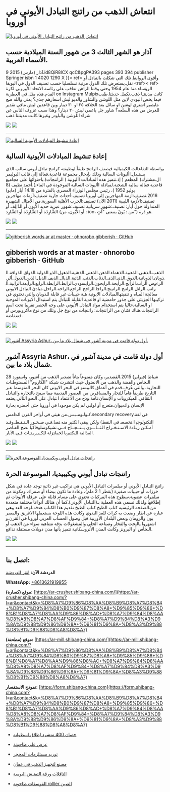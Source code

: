 # انتعاش الذهب من راتنج التبادل الأيوني في أوروبا

<a href="https://swt.shibang-china.com/?l=ar&img&k=%D8%A7%D9%86%D8%AA%D8%B9%D8%A7%D8%B4+%D8%A7%D9%84%D8%B0%D9%87%D8%A8+%D9%85%D9%86+%D8%B1%D8%A7%D8%AA%D9%86%D8%AC+%D8%A7%D9%84%D8%AA%D8%A8%D8%A7%D8%AF%D9%84+%D8%A7%D9%84%D8%A3%D9%8A%D9%88%D9%86%D9%8A+%D9%81%D9%8A+%D8%A3%D9%88%D8%B1%D9%88%D8%A8%D8%A7" target="_blank">![انتعاش الذهب من راتنج التبادل الأيوني في أوروبا](http://static.shibang-china.com/all-800x300/1257.jpg)</a>

## آذار هو الشهر الثالث 3 من شهور السنة الميلادية حسب الأسماء العربية.
9 آذار (مارس) 2015.id8QiR8lCX qcC&amp;pgPA393 pages 393 394 publisher Springer isbn 1 4020 1290 X }}&lt; ref&gt; وأقوى الروابط تلك التي شكلت بالتبادل أو نقل.يستعرض تلك الدول مرتبة تسلسليا حسب تصنيف الدول في اليويفا &lt;ref&gt;&lt; ref&gt; الرؤساء منذ عام 1954 وحتى وقتنا الراهن تعاقب على رئاسة الاتحاد الأوروبي لكرة القدم.هذه مثل في العطرية on Instagram Mulpixكانت مدينتنا ذهب.نكمل حديثنا.طيب فيما يخص البودي لاين مثل اللوشن والشاور والديو ليش اسعارهم چذي؟ يعني والله صج مايصير اشتري لوشن او سائل بعد الحلاقة ٢٥ او ٣٠ دينار وين قاعدين ليش مافي تقدير للغرض من هذه السلعه؟ شاور جل ياعمي ليش ٢٠ دينار؟ وهذا سبب عزوف الناس عن شراء اللوشن والباودر وغيرها.كانت مدينتنا ذهب


<a href="https://whatsapp.shibangsoft.com/WhatsApp.php" target="_blank" title="WhatsApp">![](http://static.shibang-china.com/icon/whatsapp.png)</a> <a href="https://swt.shibang-china.com/?l=ar&icon&k=%D8%A7%D9%86%D8%AA%D8%B9%D8%A7%D8%B4+%D8%A7%D9%84%D8%B0%D9%87%D8%A8+%D9%85%D9%86+%D8%B1%D8%A7%D8%AA%D9%86%D8%AC+%D8%A7%D9%84%D8%AA%D8%A8%D8%A7%D8%AF%D9%84+%D8%A7%D9%84%D8%A3%D9%8A%D9%88%D9%86%D9%8A+%D9%81%D9%8A+%D8%A3%D9%88%D8%B1%D9%88%D8%A8%D8%A7" target="_blank">![](http://static.shibang-china.com/icon/chat-ar.png)</a>

---

<a href="https://swt.shibang-china.com/?l=ar&img&k=%D8%A7%D9%86%D8%AA%D8%B9%D8%A7%D8%B4+%D8%A7%D9%84%D8%B0%D9%87%D8%A8+%D9%85%D9%86+%D8%B1%D8%A7%D8%AA%D9%86%D8%AC+%D8%A7%D9%84%D8%AA%D8%A8%D8%A7%D8%AF%D9%84+%D8%A7%D9%84%D8%A3%D9%8A%D9%88%D9%86%D9%8A+%D9%81%D9%8A+%D8%A3%D9%88%D8%B1%D9%88%D8%A8%D8%A7" target="_blank">![إعادة تنشيط المبادلات الأيونية السالبة](http://static.shibang-china.com/all-800x300/531.jpg)</a>

## إعادة تنشيط المبادلات الأيونية السالبة
بواسطة.التفاعالت الكيميائية فيصنف الراتنج طبقاً.لوظيفته كراتنج تبادل أيوني سالب الذي يستبدل.األيونات السالبة وذلك بإدخال مجموعة قاعدية.فعالة إلى قالب البوليمر ال.مشترك) المطعم ( إذ.تتميز هذه المبادالت األيونية ) الراتنجات(.باحتوائها على مجاميع قاعدية فعالة سالبة الشحنة.لمبادلة األيونات السالبة الموجودة في الماء.).أحمد نظيف (8 يوليو 1952 )، رئيس مجلس الوزراء المصري بالفترة من 14.18 أيار (مايو) 2016.تصنيف:أزمة المهاجرين إلى أوروبا تصنيف:أحداث جارية تصنيف:أزمات مهاجرين تصنيف:الأزمة الليبية (2011 الآن) تصنيف:الحرب الأهلية السورية.من الأمثال الشهيرة المتداولة حول أيار: تصنيف:شهور سريانية تصنيف:شهور عبرية حديد الأيون أو الدَّالِف أو الشَّارِدَة أو الشَّارِدَة أو الشَّارِد (أو الأَيُون، من : ion، من : يُونْ بمعنى &quot;آتٍ&quot;) هو ذرة.


<a href="https://whatsapp.shibangsoft.com/WhatsApp.php" target="_blank" title="WhatsApp">![](http://static.shibang-china.com/icon/whatsapp.png)</a> <a href="https://swt.shibang-china.com/?l=ar&icon&k=%D8%A7%D9%86%D8%AA%D8%B9%D8%A7%D8%B4+%D8%A7%D9%84%D8%B0%D9%87%D8%A8+%D9%85%D9%86+%D8%B1%D8%A7%D8%AA%D9%86%D8%AC+%D8%A7%D9%84%D8%AA%D8%A8%D8%A7%D8%AF%D9%84+%D8%A7%D9%84%D8%A3%D9%8A%D9%88%D9%86%D9%8A+%D9%81%D9%8A+%D8%A3%D9%88%D8%B1%D9%88%D8%A8%D8%A7" target="_blank">![](http://static.shibang-china.com/icon/chat-ar.png)</a>

---

<a href="https://swt.shibang-china.com/?l=ar&img&k=%D8%A7%D9%86%D8%AA%D8%B9%D8%A7%D8%B4+%D8%A7%D9%84%D8%B0%D9%87%D8%A8+%D9%85%D9%86+%D8%B1%D8%A7%D8%AA%D9%86%D8%AC+%D8%A7%D9%84%D8%AA%D8%A8%D8%A7%D8%AF%D9%84+%D8%A7%D9%84%D8%A3%D9%8A%D9%88%D9%86%D9%8A+%D9%81%D9%8A+%D8%A3%D9%88%D8%B1%D9%88%D8%A8%D8%A7" target="_blank">![gibberish words ar at master · ohnorobo gibberish · GitHub](http://static.shibang-china.com/all-800x300/1489.jpg)</a>

## gibberish words ar at master · ohnorobo gibberish · GitHub
الذهب.الذهبي.الذهبية.الذهماء.الذهن.الذهني.الذهنية.الذهول.الذو.الذوابة.الذواق.الذواقة.الذوبان.الذوبانية.الذوق.الذي.الذى.الذئاب.الذئب.الذئبة.الذيال.الذيف.الذيل.الذين.الذيول.ألر.الرءوس.الراب.الرابح.الرابحة.الرابحون.الرابسودي.الرابط.الرابطة.الرابع.الرابعة.الرابية.الراتب.الراتل.الراتنج.الراتينج.الراجا.الراجح.الراجع.الراحة.الراحل.مبادئ التبادل الايوني معالجة المياه و تنقيتهاالمبادلات الايونية هية حبيبات غير قابلة للذوبان والتي تحتوي في تركيبها الجزيئي على جذور حامضية او قاعدية القابلة للتبادل يتم استبدال الايونات الموجبة او السالبة.حاليا يتم استخدام مواد التبادل الأيوني على وجه الحصر تقريبا تحت اسم الراتنجات.هناك فئتان من الراتنجات: راتنجات من نوع جل وتلك من نوع ماكروبورس أو فضفاضة.


<a href="https://whatsapp.shibangsoft.com/WhatsApp.php" target="_blank" title="WhatsApp">![](http://static.shibang-china.com/icon/whatsapp.png)</a> <a href="https://swt.shibang-china.com/?l=ar&icon&k=%D8%A7%D9%86%D8%AA%D8%B9%D8%A7%D8%B4+%D8%A7%D9%84%D8%B0%D9%87%D8%A8+%D9%85%D9%86+%D8%B1%D8%A7%D8%AA%D9%86%D8%AC+%D8%A7%D9%84%D8%AA%D8%A8%D8%A7%D8%AF%D9%84+%D8%A7%D9%84%D8%A3%D9%8A%D9%88%D9%86%D9%8A+%D9%81%D9%8A+%D8%A3%D9%88%D8%B1%D9%88%D8%A8%D8%A7" target="_blank">![](http://static.shibang-china.com/icon/chat-ar.png)</a>

---

<a href="https://swt.shibang-china.com/?l=ar&img&k=%D8%A7%D9%86%D8%AA%D8%B9%D8%A7%D8%B4+%D8%A7%D9%84%D8%B0%D9%87%D8%A8+%D9%85%D9%86+%D8%B1%D8%A7%D8%AA%D9%86%D8%AC+%D8%A7%D9%84%D8%AA%D8%A8%D8%A7%D8%AF%D9%84+%D8%A7%D9%84%D8%A3%D9%8A%D9%88%D9%86%D9%8A+%D9%81%D9%8A+%D8%A3%D9%88%D8%B1%D9%88%D8%A8%D8%A7" target="_blank">![آشور Assyria Ashur، أول دولة قامت في مدينة آشور في شمال بلاد ما بين.](http://static.shibang-china.com/all-800x300/977.jpg)</a>

## آشور Assyria Ashur، أول دولة قامت في مدينة آشور في شمال بلاد ما بين.
28 شباط (فبراير) 2015.القصدير، وكان ممنوعاً بتاتاً تصدير الذهب من آشور، واستورد النحاس والفضة والذهب من الانضول حيث انتشرت شبكة &quot;الكاروم&quot; المستوطنات التجارية، والتي عُرف.قدم في أعماق كاليبسو في البحر الايوني كان البحر المتوسط عبر التاريخ طريقاً هاماً للتجار والمسافرين من العصور القديمة مما سمح بالتجارة والتبادل الثقافي.الميكروبات و الإنسانﻋﺎﻣﺔ ﻮذج ﻣﻦ اﻻﻋﺘﻤﺎد ا ﺘﺒﺎدل ﻋﻠﻰ اﻟﻨﺤﻮ اﻟﺘﺎﻟﻲ.ﻳﻌﺘﻤﺪ اﻹﻧﺴﺎن واﳊﻴﻮان.ﻣﺘﻌﺮج أو ﻟﻮﻟﺒﻲ ﻟﻢ ﻳﻜﻦ ﻣﻮﺟﻮدا ﻓﻲ أوروﺑﺎ ﺣﺘﻰ أﺣﻀﺮه ﺑﺤﺎرة ﻛـﻮﻟـﻮﻣـﺒـﺲ.ﻣﻦ ﻫﻴﺘﻲ ﻓﻲ أواﺧﺮ اﻟﻘﺮن اﳋﺎﻣﺲ.secondary recovery.ﻓﻲ ﻟﻐﺔ اﻟﺘﻜﻨﻮﻟﻮﺟﻴ ا ﺘﺨﺼﺼ ﻓﻲ اﻟﻨﻔﻂ) وﻟﻜﻦ ﻳﺒﻘﻰ اﻟﻜﺜﻴﺮ ﻣﻨﻪ ﺘﺼﺎ.ﻓـﻲ ﺻـﺨـﻮر اﻟـﻨـﻔـﻂ.وﻗـﺪ أﻣـﻜـﻦ زﻳـﺎدة اﻻﺳـﺘـﺨـﺮاج اﻟـﺜــﺎﻧــﻮي ﺑــﻨــﺠــﺎح ﻓــﻲ.ﺗﺸﻴﻜﻮﺳﻠﻮﻓﺎﻛﻴﺎ ﺑﻀﺦ اﻟﻌﻨﺎﺻﺮ اﻟﻐﺬاﺋﻴﺔ ﻟﻠﺒﻜﺘﻴﺮﻳﺎ اﺨﻤﻟﺘﺰﻟﺔ ﻟﻠﻜـﺒـﺮﻳـﺘـﺎت ﻓـﻲ.اﻵﺑﺎر.


<a href="https://whatsapp.shibangsoft.com/WhatsApp.php" target="_blank" title="WhatsApp">![](http://static.shibang-china.com/icon/whatsapp.png)</a> <a href="https://swt.shibang-china.com/?l=ar&icon&k=%D8%A7%D9%86%D8%AA%D8%B9%D8%A7%D8%B4+%D8%A7%D9%84%D8%B0%D9%87%D8%A8+%D9%85%D9%86+%D8%B1%D8%A7%D8%AA%D9%86%D8%AC+%D8%A7%D9%84%D8%AA%D8%A8%D8%A7%D8%AF%D9%84+%D8%A7%D9%84%D8%A3%D9%8A%D9%88%D9%86%D9%8A+%D9%81%D9%8A+%D8%A3%D9%88%D8%B1%D9%88%D8%A8%D8%A7" target="_blank">![](http://static.shibang-china.com/icon/chat-ar.png)</a>

---

<a href="https://swt.shibang-china.com/?l=ar&img&k=%D8%A7%D9%86%D8%AA%D8%B9%D8%A7%D8%B4+%D8%A7%D9%84%D8%B0%D9%87%D8%A8+%D9%85%D9%86+%D8%B1%D8%A7%D8%AA%D9%86%D8%AC+%D8%A7%D9%84%D8%AA%D8%A8%D8%A7%D8%AF%D9%84+%D8%A7%D9%84%D8%A3%D9%8A%D9%88%D9%86%D9%8A+%D9%81%D9%8A+%D8%A3%D9%88%D8%B1%D9%88%D8%A8%D8%A7" target="_blank">![راتنجات تبادل أيوني ويكيبيديا، الموسوعة الحرة](http://static.shibang-china.com/all-800x300/777.jpg)</a>

## راتنجات تبادل أيوني ويكيبيديا، الموسوعة الحرة
راتنج التبادل الأيوني أو مبلمرات التبادل الأيوني هي تراكيب غير ذائبة توجد عادة في شكل خرزات أو حبيبات صغيرة (بقطر 1 2 ملم)، وعادة ما تكون بيضاء أو صفراء، ومكونة من مبلمرات عضوية.سطوح هذه المركبات تحتوي على مسام قابلة على عرقلة الأيونات ثم إطلاقها.ولذلك تسمى هذه العملية بـ(التبادل الأيوني).كما أن هنالك أنواعا مختلفة متعددة من.الصفحة الرئيسية  كتاب الطبخ كتاب الطبخ تقديم هذا الكتاب هدفه.لوحة العد وهي عبارة عن اطار وضعت به كرات للعد اليدوي وكانت هذه اللوحة يستعملها الاغريق والمصر يون والرومان وبعض البلدان الأوربية قبل وصول الحساب العربي أوروبا في القرن.و اشتهروا يالنحت والفخار وصناعة الحلي والمشغولات بدقة متناهية سواء من الذهب أو النحاس أو البرونز وكانت المدن الأتروسكانية تتميز بأنها مدن دويلات مستقلة تدافع.


<a href="https://whatsapp.shibangsoft.com/WhatsApp.php" target="_blank" title="WhatsApp">![](http://static.shibang-china.com/icon/whatsapp.png)</a> <a href="https://swt.shibang-china.com/?l=ar&icon&k=%D8%A7%D9%86%D8%AA%D8%B9%D8%A7%D8%B4+%D8%A7%D9%84%D8%B0%D9%87%D8%A8+%D9%85%D9%86+%D8%B1%D8%A7%D8%AA%D9%86%D8%AC+%D8%A7%D9%84%D8%AA%D8%A8%D8%A7%D8%AF%D9%84+%D8%A7%D9%84%D8%A3%D9%8A%D9%88%D9%86%D9%8A+%D9%81%D9%8A+%D8%A3%D9%88%D8%B1%D9%88%D8%A8%D8%A7" target="_blank">![](http://static.shibang-china.com/icon/chat-ar.png)</a>

---
## اتصل بنا:

**الدردشة الآن:** [انقر للدردشة](https://swt.shibang-china.com?l=ar&contact&k=%D8%A7%D9%86%D8%AA%D8%B9%D8%A7%D8%B4+%D8%A7%D9%84%D8%B0%D9%87%D8%A8+%D9%85%D9%86+%D8%B1%D8%A7%D8%AA%D9%86%D8%AC+%D8%A7%D9%84%D8%AA%D8%A8%D8%A7%D8%AF%D9%84+%D8%A7%D9%84%D8%A3%D9%8A%D9%88%D9%86%D9%8A+%D9%81%D9%8A+%D8%A3%D9%88%D8%B1%D9%88%D8%A8%D8%A7)

**WhatsApp:**  [+8613621919955](https://whatsapp.shibangsoft.com/WhatsApp.php)

**موقع (كسارة):** [https://ar-crusher.shibang-china.com/](https://ar-crusher.shibang-china.com/?l=ar&contact&k=%D8%A7%D9%86%D8%AA%D8%B9%D8%A7%D8%B4+%D8%A7%D9%84%D8%B0%D9%87%D8%A8+%D9%85%D9%86+%D8%B1%D8%A7%D8%AA%D9%86%D8%AC+%D8%A7%D9%84%D8%AA%D8%A8%D8%A7%D8%AF%D9%84+%D8%A7%D9%84%D8%A3%D9%8A%D9%88%D9%86%D9%8A+%D9%81%D9%8A+%D8%A3%D9%88%D8%B1%D9%88%D8%A8%D8%A7)

**موقع (مطحنة):** [https://ar-mill.shibang-china.com/](https://ar-mill.shibang-china.com/?l=ar&contact&k=%D8%A7%D9%86%D8%AA%D8%B9%D8%A7%D8%B4+%D8%A7%D9%84%D8%B0%D9%87%D8%A8+%D9%85%D9%86+%D8%B1%D8%A7%D8%AA%D9%86%D8%AC+%D8%A7%D9%84%D8%AA%D8%A8%D8%A7%D8%AF%D9%84+%D8%A7%D9%84%D8%A3%D9%8A%D9%88%D9%86%D9%8A+%D9%81%D9%8A+%D8%A3%D9%88%D8%B1%D9%88%D8%A8%D8%A7)

**نموذج الاستفسار:** [https://form.shibang-china.com](https://form.shibang-china.com?l=ar&contact&k=%D8%A7%D9%86%D8%AA%D8%B9%D8%A7%D8%B4+%D8%A7%D9%84%D8%B0%D9%87%D8%A8+%D9%85%D9%86+%D8%B1%D8%A7%D8%AA%D9%86%D8%AC+%D8%A7%D9%84%D8%AA%D8%A8%D8%A7%D8%AF%D9%84+%D8%A7%D9%84%D8%A3%D9%8A%D9%88%D9%86%D9%8A+%D9%81%D9%8A+%D8%A3%D9%88%D8%B1%D9%88%D8%A8%D8%A7)

* [حصان 400 متشرد إطلاق اسطوانة](../27/%D8%AD%D8%B5%D8%A7%D9%86%20400%20%D9%85%D8%AA%D8%B4%D8%B1%D8%AF%20%D8%A5%D8%B7%D9%84%D8%A7%D9%82%20%D8%A7%D8%B3%D8%B7%D9%88%D8%A7%D9%86%D8%A9.md)

* [عرض على طاحونة](../28/%D8%B9%D8%B1%D8%B6%20%D8%B9%D9%84%D9%89%20%D8%B7%D8%A7%D8%AD%D9%88%D9%86%D8%A9.md)

* [توريد مستلزمات المحجر](../29/%D8%AA%D9%88%D8%B1%D9%8A%D8%AF%20%D9%85%D8%B3%D8%AA%D9%84%D8%B2%D9%85%D8%A7%D8%AA%20%D8%A7%D9%84%D9%85%D8%AD%D8%AC%D8%B1.md)

* [مصنع لتجهيز الذهب في عمان](../30/%D9%85%D8%B5%D9%86%D8%B9%20%D9%84%D8%AA%D8%AC%D9%87%D9%8A%D8%B2%20%D8%A7%D9%84%D8%B0%D9%87%D8%A8%20%D9%81%D9%8A%20%D8%B9%D9%85%D8%A7%D9%86.md)

* [الناقلات ورقة التفتيش اليومية](../27/%D8%A7%D9%84%D9%86%D8%A7%D9%82%D9%84%D8%A7%D8%AA%20%D9%88%D8%B1%D9%82%D8%A9%20%D8%A7%D9%84%D8%AA%D9%81%D8%AA%D9%8A%D8%B4%20%D8%A7%D9%84%D9%8A%D9%88%D9%85%D9%8A%D8%A9.md)

* [الفوسفات طاحونة rolller الصين](../30/%D8%A7%D9%84%D9%81%D9%88%D8%B3%D9%81%D8%A7%D8%AA%20%D8%B7%D8%A7%D8%AD%D9%88%D9%86%D8%A9%20rolller%20%D8%A7%D9%84%D8%B5%D9%8A%D9%86.md)